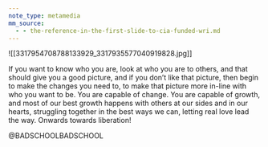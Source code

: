 ```yaml
---
note_type: metamedia
mm_source:
  - - the-reference-in-the-first-slide-to-cia-funded-wri.md
---
```


![[3317954708788133929_3317935577040919828.jpg]]

If you want to know who you are, look at
who you are to others, and that should
give you a good picture, and if you don’t
like that picture, then begin to make the
changes you need to, to make that picture
more in-line with who you want to be. You
are capable of change. You are capable of
growth, and most of our best growth
happens with others at our sides and in
our hearts, struggling together in the best
ways we can, letting real love lead the
way. Onwards towards liberation!

@BADSCHOOLBADSCHOOL

